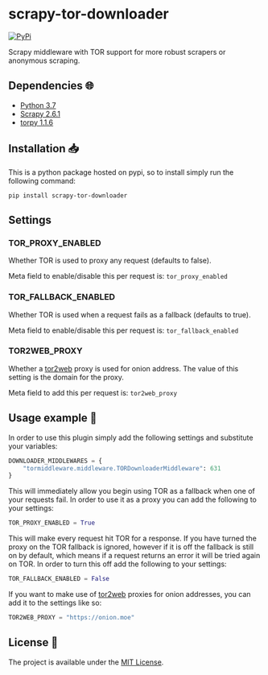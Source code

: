 # scrapy-tor-downloader

<a href="https://pypi.org/project/scrapy-tor-downloader/">
    <img alt="PyPi" src="https://img.shields.io/pypi/v/scrapy-tor-downloader">
</a>

Scrapy middleware with TOR support for more robust scrapers or anonymous scraping.

## Dependencies :globe_with_meridians:

* [Python 3.7](https://www.python.org/downloads/release/python-370/)
* [Scrapy 2.6.1](https://scrapy.org/)
* [torpy 1.1.6](https://github.com/torpyorg/torpy)

## Installation :inbox_tray:

This is a python package hosted on pypi, so to install simply run the following command:

`pip install scrapy-tor-downloader`

## Settings

### TOR_PROXY_ENABLED

Whether TOR is used to proxy any request (defaults to false).

Meta field to enable/disable this per request is: `tor_proxy_enabled`

### TOR_FALLBACK_ENABLED

Whether TOR is used when a request fails as a fallback (defaults to true).

Meta field to enable/disable this per request is: `tor_fallback_enabled`

### TOR2WEB_PROXY

Whether a [tor2web](https://www.tor2web.org/) proxy is used for onion address. The value of this setting is the domain for the proxy.

Meta field to add this per request is: `tor2web_proxy`

## Usage example :eyes:

In order to use this plugin simply add the following settings and substitute your variables:

```py
DOWNLOADER_MIDDLEWARES = {
    "tormiddleware.middleware.TORDownloaderMiddleware": 631
}
```

This will immediately allow you begin using TOR as a fallback when one of your requests fail. In order to use it as a proxy you can add the following to your settings:

```py
TOR_PROXY_ENABLED = True
```

This will make every request hit TOR for a response. If you have turned the proxy on the TOR fallback is ignored, however if it is off the fallback is still on by default, which means if a request returns an error it will be tried again on TOR. In order to turn this off add the following to your settings:

```py
TOR_FALLBACK_ENABLED = False
```

If you want to make use of [tor2web](https://www.tor2web.org/) proxies for onion addresses, you can add it to the settings like so:

```py
TOR2WEB_PROXY = "https://onion.moe"
```

## License :memo:

The project is available under the [MIT License](LICENSE).
